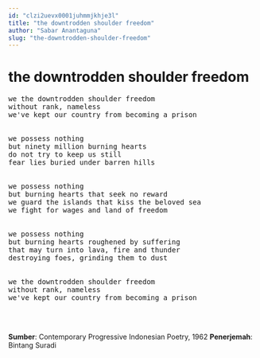 ```yaml
---
id: "clzi2uevx0001juhmmjkhje3l"
title: "the downtrodden shoulder freedom"
author: "Sabar Anantaguna"
slug: "the-downtrodden-shoulder-freedom"
---
```


# the downtrodden shoulder freedom

<pre>
we the downtrodden shoulder freedom
without rank, nameless
we've kept our country from becoming a prison


we possess nothing
but ninety million burning hearts
do not try to keep us still
fear lies buried under barren hills


we possess nothing
but burning hearts that seek no reward
we guard the islands that kiss the beloved sea
we fight for wages and land of freedom


we possess nothing
but burning hearts roughened by suffering
that may turn into lava, fire and thunder
destroying foes, grinding them to dust


we the downtrodden shoulder freedom
without rank, nameless
we've kept our country from becoming a prison
</pre>

<br/><br/>

**Sumber**: Contemporary Progressive Indonesian Poetry, 1962
**Penerjemah**: Bintang Suradi

